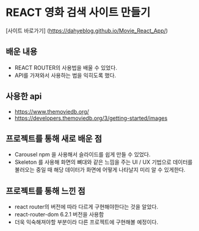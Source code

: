 # REACT 영화 검색 사이트 만들기

[사이트 바로가기] (https://dahyeblog.github.io/Movie_React_App/)

## 배운 내용
- REACT ROUTER의 사용법을 배울 수 있었다.
- API를 가져와서 사용하는 법을 익히도록 했다.

## 사용한 api 
- https://www.themoviedb.org/
- https://developers.themoviedb.org/3/getting-started/images

## 프로젝트를 통해 새로 배운 점
- Carousel npm 을 사용해서 슬라이드를 쉽게 만들 수 있었다.
- Skeleton 를 사용해 화면의 뼈대와 같은 느낌을 주는 UI / UX 기법으로 데이터를 불러오는 중일 때 해당 데이터가 화면에 어떻게 나타날지 미리 알 수 있게한다.

## 프로젝트를 통해 느낀 점
- react router의 버전에 따라 다르게 구현해야한다는 것을 알았다.
- react-router-dom 6.2.1 버전을 사용함
- 더욱 익숙해져야할 부분이라 다른 프로젝트에 구현해볼 예정이다.

